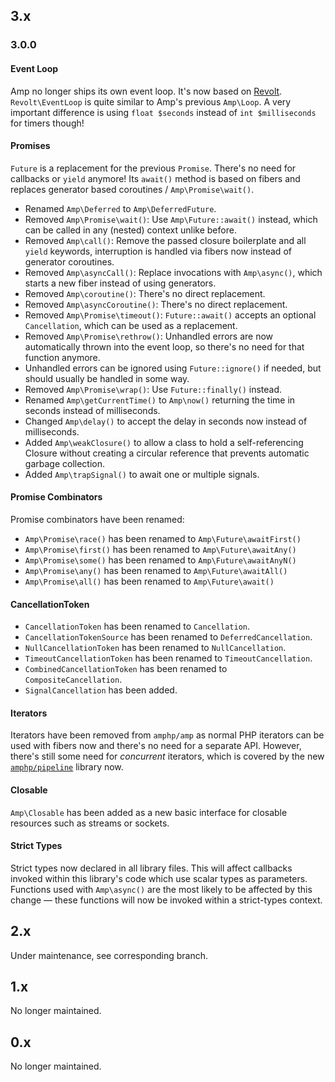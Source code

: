 ## 3.x

### 3.0.0

#### Event Loop

Amp no longer ships its own event loop. It's now based on [Revolt](https://revolt.run). `Revolt\EventLoop` is quite similar to Amp's previous `Amp\Loop`. A very important difference is using `float $seconds` instead of `int $milliseconds` for timers though!

#### Promises

`Future` is a replacement for the previous `Promise`.
There's no need for callbacks or `yield` anymore!
Its `await()` method is based on fibers and replaces generator based coroutines / `Amp\Promise\wait()`.

- Renamed `Amp\Deferred` to `Amp\DeferredFuture`.
- Removed `Amp\Promise\wait()`: Use `Amp\Future::await()` instead, which can be called in any (nested) context unlike before.
- Removed `Amp\call()`: Remove the passed closure boilerplate and all `yield` keywords, interruption is handled via fibers now instead of generator coroutines.
- Removed `Amp\asyncCall()`: Replace invocations with `Amp\async()`, which starts a new fiber instead of using generators.
- Removed `Amp\coroutine()`: There's no direct replacement.
- Removed `Amp\asyncCoroutine()`: There's no direct replacement.
- Removed `Amp\Promise\timeout()`: `Future::await()` accepts an optional `Cancellation`, which can be used as a replacement.
- Removed `Amp\Promise\rethrow()`: Unhandled errors are now automatically thrown into the event loop, so there's no need for that function anymore.
- Unhandled errors can be ignored using `Future::ignore()` if needed, but should usually be handled in some way.
- Removed `Amp\Promise\wrap()`: Use `Future::finally()` instead.
- Renamed `Amp\getCurrentTime()` to `Amp\now()` returning the time in seconds instead of milliseconds.
- Changed `Amp\delay()` to accept the delay in seconds now instead of milliseconds.
- Added `Amp\weakClosure()` to allow a class to hold a self-referencing Closure without creating a circular reference that prevents automatic garbage collection.
- Added `Amp\trapSignal()` to await one or multiple signals.

#### Promise Combinators

Promise combinators have been renamed:

- `Amp\Promise\race()` has been renamed to `Amp\Future\awaitFirst()`
- `Amp\Promise\first()` has been renamed to `Amp\Future\awaitAny()`
- `Amp\Promise\some()` has been renamed to `Amp\Future\awaitAnyN()`
- `Amp\Promise\any()` has been renamed to `Amp\Future\awaitAll()`
- `Amp\Promise\all()` has been renamed to `Amp\Future\await()`

#### CancellationToken

- `CancellationToken` has been renamed to `Cancellation`.
- `CancellationTokenSource` has been renamed to `DeferredCancellation`.
- `NullCancellationToken` has been renamed to `NullCancellation`.
- `TimeoutCancellationToken` has been renamed to `TimeoutCancellation`.
- `CombinedCancellationToken` has been renamed to `CompositeCancellation`.
- `SignalCancellation` has been added.

#### Iterators

Iterators have been removed from `amphp/amp` as normal PHP iterators can be used with fibers now and there's no need for a separate API.
However, there's still some need for _concurrent_ iterators, which is covered by the new [`amphp/pipeline`](https://github.com/amphp/pipeline) library now.

#### Closable

`Amp\Closable` has been added as a new basic interface for closable resources such as streams or sockets.

#### Strict Types

Strict types now declared in all library files.
This will affect callbacks invoked within this library's code which use scalar types as parameters.
Functions used with `Amp\async()` are the most likely to be affected by this change — these functions will now be invoked within a strict-types context.

## 2.x

Under maintenance, see corresponding branch.

## 1.x

No longer maintained.

## 0.x

No longer maintained.
